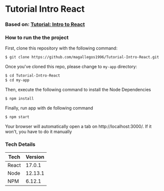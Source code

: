 # Tutorial Intro React
### Based on: [Tutorial: Intro to React](https://reactjs.org/tutorial/tutorial.html)
 
 ### How to run the the project
 
 First, clone this repository with the following command:
 ```sh
$ git clone https://github.com/magallegos1996/Tutorial-Intro-React.git
```
Once you've cloned this repo, please change to ```my-app``` directory:
 ```sh
$ cd Tutorial-Intro-React
$ cd my-app
```
Then, execute the following command to install the Node Dependencies
 ```sh
$ npm install
```
Finally, run app with de following command
 ```sh
$ npm start
```
Your browser will automatically open a tab on http://localhost:3000/. If it won't, you have to do it manually

### Tech Details
| Tech | Version |
| ------ | ------ |
| React | 17.0.1 |
| Node | 12.13.1 |
| NPM | 6.12.1 |
